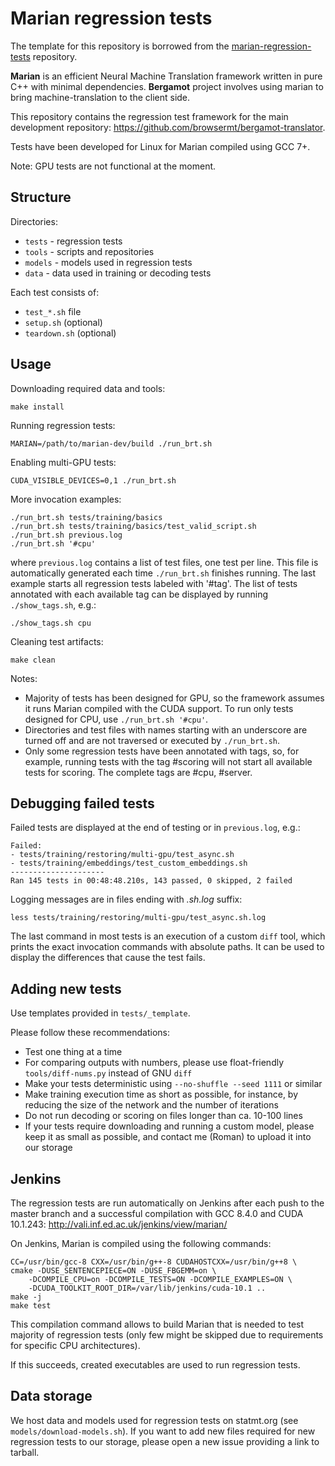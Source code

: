 Marian regression tests
=======================

The template for this repository is borrowed from the
[marian-regression-tests](https://github.com/marian-nmt/marian-regression-tests/)
repository.

<b>Marian</b> is an efficient Neural Machine Translation framework written in
pure C++ with minimal dependencies. <b>Bergamot</b> project involves using marian to
bring machine-translation to the client side.

This repository contains the regression test framework for the main development
repository: https://github.com/browsermt/bergamot-translator.

Tests have been developed for Linux for Marian compiled using GCC 7+.

Note: GPU tests are not functional at the moment.


## Structure

Directories:

* `tests` - regression tests
* `tools` - scripts and repositories
* `models` - models used in regression tests
* `data` - data used in training or decoding tests

Each test consists of:

* `test_*.sh` file
* `setup.sh` (optional)
* `teardown.sh` (optional)


## Usage

Downloading required data and tools:

    make install

Running regression tests:

    MARIAN=/path/to/marian-dev/build ./run_brt.sh

Enabling multi-GPU tests:

    CUDA_VISIBLE_DEVICES=0,1 ./run_brt.sh

More invocation examples:

    ./run_brt.sh tests/training/basics
    ./run_brt.sh tests/training/basics/test_valid_script.sh
    ./run_brt.sh previous.log
    ./run_brt.sh '#cpu'

where `previous.log` contains a list of test files, one test per line.  This
file is automatically generated each time `./run_brt.sh` finishes running.
The last example starts all regression tests labeled with '#tag'.  The list of
tests annotated with each available tag can be displayed by running
`./show_tags.sh`, e.g.:

    ./show_tags.sh cpu

Cleaning test artifacts:

    make clean

Notes:
- Majority of tests has been designed for GPU, so the framework assumes it runs
  Marian compiled with the CUDA support. To run only tests designed for CPU,
  use `./run_brt.sh '#cpu'`.
- Directories and test files with names starting with an underscore are turned
  off and are not traversed or executed by `./run_brt.sh`.
- Only some regression tests have been annotated with tags, so, for example,
  running tests with the tag #scoring will not start all available tests for
  scoring. The complete tags are #cpu, #server.


## Debugging failed tests

Failed tests are displayed at the end of testing or in `previous.log`, e.g.:

    Failed:
    - tests/training/restoring/multi-gpu/test_async.sh
    - tests/training/embeddings/test_custom_embeddings.sh
    ---------------------
    Ran 145 tests in 00:48:48.210s, 143 passed, 0 skipped, 2 failed

Logging messages are in files ending with _.sh.log_ suffix:

    less tests/training/restoring/multi-gpu/test_async.sh.log

The last command in most tests is an execution of a custom `diff` tool, which
prints the exact invocation commands with absolute paths. It can be used to
display the differences that cause the test fails.


## Adding new tests

Use templates provided in `tests/_template`.

Please follow these recommendations:

* Test one thing at a time
* For comparing outputs with numbers, please use float-friendly
  `tools/diff-nums.py` instead of GNU `diff`
* Make your tests deterministic using `--no-shuffle --seed 1111` or similar
* Make training execution time as short as possible, for instance, by reducing
  the size of the network and the number of iterations
* Do not run decoding or scoring on files longer than ca. 10-100 lines
* If your tests require downloading and running a custom model, please keep it
  as small as possible, and contact me (Roman) to upload it into our storage


## Jenkins

The regression tests are run automatically on Jenkins after each push to the
master branch and a successful compilation with GCC 8.4.0 and CUDA
10.1.243: http://vali.inf.ed.ac.uk/jenkins/view/marian/

On Jenkins, Marian is compiled using the following commands:

    CC=/usr/bin/gcc-8 CXX=/usr/bin/g++-8 CUDAHOSTCXX=/usr/bin/g++8 \
    cmake -DUSE_SENTENCEPIECE=ON -DUSE_FBGEMM=on \
        -DCOMPILE_CPU=on -DCOMPILE_TESTS=ON -DCOMPILE_EXAMPLES=ON \
        -DCUDA_TOOLKIT_ROOT_DIR=/var/lib/jenkins/cuda-10.1 ..
    make -j
    make test

This compilation command allows to build Marian that is needed to test
majority of regression tests (only few might be skipped due to requirements
for specific CPU architectures).

If this succeeds, created executables are used to run regression tests.

## Data storage

We host data and models used for regression tests on statmt.org (see
`models/download-models.sh`). If you want to add new files required for new
regression tests to our storage, please open a new issue providing a link to
tarball.


